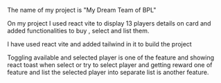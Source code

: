 The name of my project is "My Dream Team of BPL"

On my project I used react vite to display 13 players details on card and added functionalities to buy , select and list them.

I have used react vite and added tailwind in it to build the project

Toggling available and selected player is one of the feature and showing react toast when select or try to select player and getting reward one of feature and list the selected player into separate list is another feature.